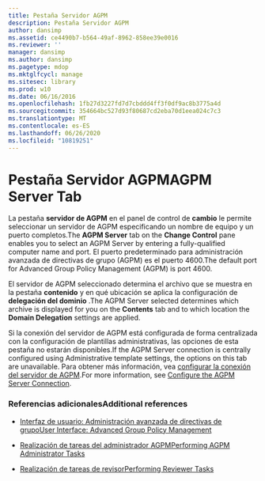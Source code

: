 ```yaml
---
title: Pestaña Servidor AGPM
description: Pestaña Servidor AGPM
author: dansimp
ms.assetid: ce4490b7-b564-49af-8962-858ee39e0016
ms.reviewer: ''
manager: dansimp
ms.author: dansimp
ms.pagetype: mdop
ms.mktglfcycl: manage
ms.sitesec: library
ms.prod: w10
ms.date: 06/16/2016
ms.openlocfilehash: 1fb27d3227fd7d7cbddd4ff3f0df9ac8b3775a4d
ms.sourcegitcommit: 354664bc527d93f80687cd2eba70d1eea024c7c3
ms.translationtype: MT
ms.contentlocale: es-ES
ms.lasthandoff: 06/26/2020
ms.locfileid: "10819251"
---
```

# <span data-ttu-id="7f50e-103">Pestaña Servidor AGPM</span><span class="sxs-lookup"><span data-stu-id="7f50e-103">AGPM Server Tab</span></span>


<span data-ttu-id="7f50e-104">La pestaña **servidor de AGPM** en el panel de control de **cambio** le permite seleccionar un servidor de AGPM especificando un nombre de equipo y un puerto completos.</span><span class="sxs-lookup"><span data-stu-id="7f50e-104">The **AGPM Server** tab on the **Change Control** pane enables you to select an AGPM Server by entering a fully-qualified computer name and port.</span></span> <span data-ttu-id="7f50e-105">El puerto predeterminado para administración avanzada de directivas de grupo (AGPM) es el puerto 4600.</span><span class="sxs-lookup"><span data-stu-id="7f50e-105">The default port for Advanced Group Policy Management (AGPM) is port 4600.</span></span>

<span data-ttu-id="7f50e-106">El servidor de AGPM seleccionado determina el archivo que se muestra en la pestaña **contenido** y en qué ubicación se aplica la configuración de **delegación del dominio** .</span><span class="sxs-lookup"><span data-stu-id="7f50e-106">The AGPM Server selected determines which archive is displayed for you on the **Contents** tab and to which location the **Domain Delegation** settings are applied.</span></span>

<span data-ttu-id="7f50e-107">Si la conexión del servidor de AGPM está configurada de forma centralizada con la configuración de plantillas administrativas, las opciones de esta pestaña no estarán disponibles.</span><span class="sxs-lookup"><span data-stu-id="7f50e-107">If the AGPM Server connection is centrally configured using Administrative template settings, the options on this tab are unavailable.</span></span> <span data-ttu-id="7f50e-108">Para obtener más información, vea [configurar la conexión del servidor de AGPM](configure-the-agpm-server-connection.md).</span><span class="sxs-lookup"><span data-stu-id="7f50e-108">For more information, see [Configure the AGPM Server Connection](configure-the-agpm-server-connection.md).</span></span>

### <span data-ttu-id="7f50e-109">Referencias adicionales</span><span class="sxs-lookup"><span data-stu-id="7f50e-109">Additional references</span></span>

-   [<span data-ttu-id="7f50e-110">Interfaz de usuario: Administración avanzada de directivas de grupo</span><span class="sxs-lookup"><span data-stu-id="7f50e-110">User Interface: Advanced Group Policy Management</span></span>](user-interface-advanced-group-policy-management.md)

-   [<span data-ttu-id="7f50e-111">Realización de tareas del administrador AGPM</span><span class="sxs-lookup"><span data-stu-id="7f50e-111">Performing AGPM Administrator Tasks</span></span>](performing-agpm-administrator-tasks.md)

-   [<span data-ttu-id="7f50e-112">Realización de tareas de revisor</span><span class="sxs-lookup"><span data-stu-id="7f50e-112">Performing Reviewer Tasks</span></span>](performing-reviewer-tasks.md)

 

 






